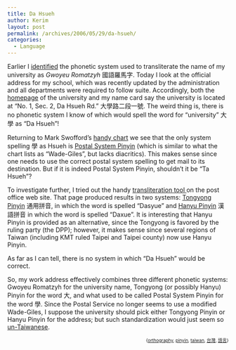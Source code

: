 ```yaml
---
title: Da Hsueh
author: Kerim
layout: post
permalink: /archives/2006/05/29/da-hsueh/
categories:
  - Language
---
```

Earlier I <a href="http://test.oxus.net/archives/2006/05/20/dong-hwa/#comment-32647" onclick="_gaq.push(['_trackEvent', 'outbound-article', 'http://test.oxus.net/archives/2006/05/20/dong-hwa/#comment-32647', 'identified']);" >identified</a> the phonetic system used to transliterate the name of my university as *Gwoyeu Romatzyh* 國語羅馬字. Today I look at the official address for my school, which was recently updated by the administration and all departments were required to follow suite. Accordingly, both the <a href="http://www.ndhu.edu.tw/" onclick="_gaq.push(['_trackEvent', 'outbound-article', 'http://www.ndhu.edu.tw/', 'homepage']);" >homepage</a> of the university and my name card say the university is located at &#8220;No. 1, Sec. 2, Da Hsueh Rd.&#8221; 大學路二段一號. The weird thing is, there is no phonetic system I know of which would spell the word for &#8220;university&#8221; 大學 as &#8220;Da Hsueh&#8221;!

Returning to Mark Swofford&#8217;s <a href="http://www.pinyin.info/romanization/compare/gwoyeu_romatzyh.html" onclick="_gaq.push(['_trackEvent', 'outbound-article', 'http://www.pinyin.info/romanization/compare/gwoyeu_romatzyh.html', 'handy chart']);" >handy chart</a> we see that the only system spelling 學 as Hsueh is <a href="http://en.wikipedia.org/wiki/Postal_System_Pinyin" onclick="_gaq.push(['_trackEvent', 'outbound-article', 'http://en.wikipedia.org/wiki/Postal_System_Pinyin', 'Postal System Pinyin']);" >Postal System Pinyin</a> (which is similar to what the chart lists as &#8220;Wade-Giles&#8221;, but lacks diacritics). This makes sense since one needs to use the correct postal system spelling to get mail to its destination. But if it is indeed Postal System Pinyin, shouldn&#8217;t it be &#8220;Ta Hsueh&#8221;?

To investigate further, I tried out the handy <a href="http://www.post.gov.tw/post/internet/f_searchzone/?ID=190103" onclick="_gaq.push(['_trackEvent', 'outbound-article', 'http://www.post.gov.tw/post/internet/f_searchzone/?ID=190103', 'transliteration tool ']);" >transliteration tool </a>on the post office web site. That page produced results in two systems: <a href="http://en.wikipedia.org/wiki/Tongyong_Pinyin" onclick="_gaq.push(['_trackEvent', 'outbound-article', 'http://en.wikipedia.org/wiki/Tongyong_Pinyin', 'Tongyong Pinyin']);" >Tongyong Pinyin</a> 通用拼音, in which the word is spelled &#8220;Dasyue&#8221; and <a href="http://en.wikipedia.org/wiki/Pinyin" onclick="_gaq.push(['_trackEvent', 'outbound-article', 'http://en.wikipedia.org/wiki/Pinyin', 'Hanyu Pinyin']);" >Hanyu Pinyin</a> 漢語拼音 in which the word is spelled &#8220;Daxue&#8221;. It is interesting that Hanyu Pinyin is provided as an alternative, since the Tongyong is favored by the ruling party (the DPP); however, it makes sense since several regions of Taiwan (including KMT ruled Taipei and Taipei county) now use Hanyu Pinyin.

As far as I can tell, there is no system in which &#8220;Da Hsueh&#8221; would be correct.

So, my work address effectively combines three different phonetic systems: Gwoyeu Romatzyh for the university name, Tongyong (or possibly Hanyu) Pinyin for the word 大, and what used to be called Postal System Pinyin for the word 學. Since the Postal Service no longer seems to use a modified Wade-Giles, I suppose the university should pick either Tongyong Pinyin or Hanyu Pinyin for the address; but such standardization would just seem so <a href="http://test.oxus.net/archives/2003/08/28/neon/" onclick="_gaq.push(['_trackEvent', 'outbound-article', 'http://test.oxus.net/archives/2003/08/28/neon/', 'un-Taiwanese']);" >un-Taiwanese</a>.  
<!-- technorati tags start -->

<div style="text-align:right;">
  <span style="font-size:x-small;">{<a href="http://www.technorati.com/tag/orthography" onclick="_gaq.push(['_trackEvent', 'outbound-article', 'http://www.technorati.com/tag/orthography', 'orthography']);"  rel="tag">orthography</a>, <a href="http://www.technorati.com/tag/pinyin" onclick="_gaq.push(['_trackEvent', 'outbound-article', 'http://www.technorati.com/tag/pinyin', 'pinyin']);"  rel="tag">pinyin</a>, <a href="http://www.technorati.com/tag/taiwan" onclick="_gaq.push(['_trackEvent', 'outbound-article', 'http://www.technorati.com/tag/taiwan', 'taiwan']);"  rel="tag">taiwan</a>, <a href="http://www.technorati.com/tag/台灣" onclick="_gaq.push(['_trackEvent', 'outbound-article', 'http://www.technorati.com/tag/台灣', '台灣']);"  rel="tag">台灣</a>, <a href="http://www.technorati.com/tag/語言" onclick="_gaq.push(['_trackEvent', 'outbound-article', 'http://www.technorati.com/tag/語言', '語言']);"  rel="tag">語言</a>}</span>


<!-- technorati tags end -->


